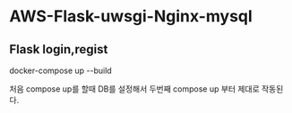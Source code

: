 # AWS-Flask-uwsgi-Nginx-mysql

## Flask login,regist

docker-compose up --build

처음 compose up를 할때 DB를 설정해서 두번째 compose up 부터 제대로 작동된다.
